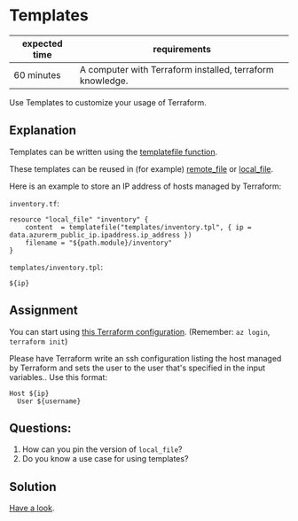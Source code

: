# Templates

|expected time|requirements                                             |
|-------------|---------------------------------------------------------|
|60 minutes   |A computer with Terraform installed, terraform knowledge.|

Use Templates to customize your usage of Terraform.

## Explanation

Templates can be written using the [templatefile function](https://www.terraform.io/docs/configuration/functions/templatefile.html).

These templates can be reused in (for example) [remote_file](https://registry.terraform.io/providers/mildred/sys/latest/docs/resources/file) or [local_file](https://registry.terraform.io/providers/hashicorp/local/latest/docs/resources/file).

Here is an example to store an IP address of hosts managed by Terraform:

`inventory.tf`:

```
resource "local_file" "inventory" {
    content  = templatefile("templates/inventory.tpl", { ip = data.azurerm_public_ip.ipaddress.ip_address })
    filename = "${path.module}/inventory"
}
```


`templates/inventory.tpl`:

```
${ip}
```

## Assignment

You can start using [this Terraform configuration](https://github.com/hashicorp/learn-terraform-azure). (Remember: `az login`, `terraform init`)

Please have Terraform write an ssh configuration listing the host managed by Terraform and sets the user to the user that's specified in the input variables.. Use this format:

```
Host ${ip}
  User ${username}
```

## Questions:

1. How can you pin the version of `local_file`?
2. Do you know a use case for using templates?

## Solution

[Have a look](1-templates-solution.md).
